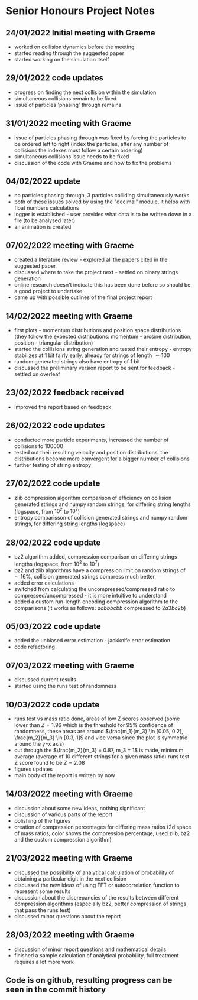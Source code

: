 # Senior Honours Project Notes

## 24/01/2022 Initial meeting with Graeme

- worked on collision dynamics before the meeting
- started reading through the suggested paper
- started working on the simulation itself

## 29/01/2022 code updates

- progress on finding the next collision within the simulation
- simultaneous collisions remain to be fixed
- issue of particles 'phasing' through remains

## 31/01/2022 meeting with Graeme

- issue of particles phasing through was fixed by forcing the particles to be ordered left to right (index the particles, after any number of collisions the indexes must follow a certain ordering)
- simultaneous collisions issue needs to be fixed
- discussion of the code with Graeme and how to fix the problems

## 04/02/2022 update

- no particles phasing through, 3 particles colliding simultaneously works
- both of these issues solved by using the "decimal" module, it helps with float numbers calculations
- logger is established - user provides what data is to be written down in a file (to be analysed later)
- an animation is created

## 07/02/2022 meeting with Graeme

- created a literature review - explored all the papers cited in the suggested paper
- discussed where to take the project next - settled on binary strings generation
- online research doesn't indicate this has been done before so should be a good project to undertake
- came up with possible outlines of the final project report

## 14/02/2022 meeting with Graeme

- first plots - momentum distributions and position space distributions (they follow the expected distributions: momentum - arcsine distribution, position - triangular distribution)
- started the collisions string generation and tested their entropy - entropy stabilizes at 1 bit fairly early, already for strings of length $\sim 100$
- random generated strings also have entropy of 1 bit
- discussed the preliminary version report to be sent for feedback - settled on overleaf

## 23/02/2022 feedback received

- improved the report based on feedback

## 26/02/2022 code updates

- conducted more particle experiments, increased the number of collisions to $100000$
- tested out their resulting velocity and position distributions, the distributions become more convergent for a bigger number of collisions
- further testing of string entropy

## 27/02/2022 code update

- zlib compression algorithm comparison of efficiency on collision generated strings and numpy random strings, for differing string lengths (logspace, from $10^2$ to $10^7$)
- entropy comparisson of collision generated strings and numpy random strings, for differing string lengths (logspace)

## 28/02/2022 code update

- bz2 algorithm added, compression comparison on differing strings lengths (logspace, from $10^2$ to $10^7$)
- bz2 and zlib algorithms have a compression limit on random strings of $\sim 16\%$, collision generated strings compress much better
- added error calculations
- switched from calculating the uncompressed/compressed ratio to compressed/uncompressed - it is more intuitive to understand
- added a custom run-length encoding compression algorithm to the comparisons (it works as follows: $aabbbcbb$ compressed to $2a3bc2b$)

## 05/03/2022 code update

- added the unbiased error estimation - jackknife error estimation
- code refactoring

## 07/03/2022 meeting with Graeme

- discussed current results
- started using the runs test of randomness

## 10/03/2022 code update

- runs test vs mass ratio done, areas of low Z scores observed (some lower than $Z=1.96$ which is the threshold for $95\%$ confidence of randomness, these areas are around $\frac{m_1}{m_3} \in [0.05, 0.2], \frac{m_2}{m_3} \in [0.3, 1]$ and vice versa since the plot is symmetric around the y=x axis)
- cut through the $\frac{m_2}{m_3} = 0.87, m_3 = 1$ is made, minimum average (average of 10 different strings for a given mass ratio) runs test Z score found to be $Z=2.08$
- figures updates
- main body of the report is written by now

## 14/03/2022 meeting with Graeme

- discussion about some new ideas, nothing significant
- discussion of various parts of the report
- polishing of the figures
- creation of compression percentages for differing mass ratios (2d space of mass ratios, color shows the compression percentage, used zlib, bz2 and the custom compression algorithm)

## 21/03/2022 meeting with Graeme

- discussed the possibility of analytical calculation of probability of obtaining a particular digit in the next collision
- discussed the new ideas of using FFT or autocorrelation function to represent some results
- discussion about the discrepancies of the results between different compression algorithms (especially bz2, better compression of strings that pass the runs test)
- discussed minor questions about the report

## 28/03/2022 meeting with Graeme

- discussion of minor report questions and mathematical details
- finished a sample calculation of analytical probability, full treatment requires a lot more work

## Code is on github, resulting progress can be seen in the commit history
